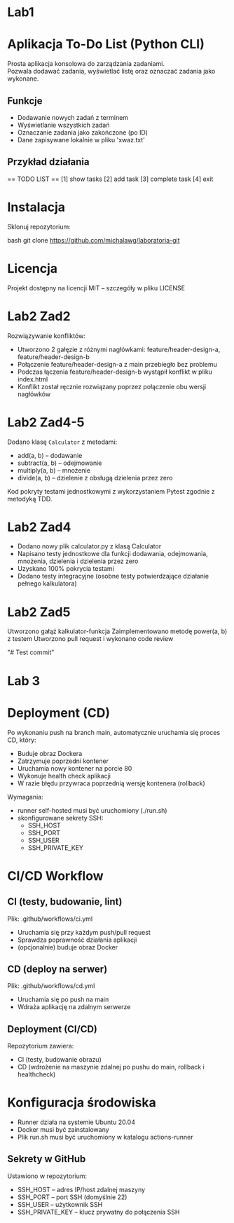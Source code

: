 # Lab1

# Aplikacja To-Do List (Python CLI)
Prosta aplikacja konsolowa do zarządzania zadaniami.  
Pozwala dodawać zadania, wyświetlać listę oraz oznaczać zadania jako wykonane.

## Funkcje
- Dodawanie nowych zadań z terminem
- Wyświetlanie wszystkich zadań
- Oznaczanie zadania jako zakończone (po ID)
- Dane zapisywane lokalnie w pliku 'xwaz.txt'

## Przykład działania
== TODO LIST ==
[1] show tasks
[2] add task
[3] complete task
[4] exit

# Instalacja
Sklonuj repozytorium:

bash
git clone https://github.com/michalawg/laboratoria-git

# Licencja
Projekt dostępny na licencji MIT – szczegóły w pliku LICENSE

# Lab2 Zad2
Rozwiązywanie konfliktów:
- Utworzono 2 gałęzie z różnymi nagłówkami: feature/header-design-a, feature/header-design-b
- Połączenie feature/header-design-a z main przebiegło bez problemu
- Podczas łączenia feature/header-design-b wystąpił konflikt w pliku index.html
- Konflikt został ręcznie rozwiązany poprzez połączenie obu wersji nagłówków

# Lab2 Zad4-5
Dodano klasę `Calculator` z metodami:

- add(a, b) – dodawanie
- subtract(a, b) – odejmowanie
- multiply(a, b) – mnożenie
- divide(a, b) – dzielenie z obsługą dzielenia przez zero

Kod pokryty testami jednostkowymi z wykorzystaniem Pytest zgodnie z metodyką TDD.

# Lab2 Zad4
- Dodano nowy plik calculator.py z klasą Calculator
- Napisano testy jednostkowe dla funkcji dodawania, odejmowania, mnożenia, dzielenia i dzielenia przez zero
- Uzyskano 100% pokrycia testami
- Dodano testy integracyjne (osobne testy potwierdzające działanie pełnego kalkulatora)

# Lab2 Zad5
Utworzono gałąź kalkulator-funkcja
Zaimplementowano metodę power(a, b) z testem
Utworzono pull request i wykonano code review

"# Test commit" 

# Lab 3
# Deployment (CD)
Po wykonaniu push na branch main, automatycznie uruchamia się proces CD, który:
- Buduje obraz Dockera
- Zatrzymuje poprzedni kontener
- Uruchamia nowy kontener na porcie 80
- Wykonuje health check aplikacji
- W razie błędu przywraca poprzednią wersję kontenera (rollback)

Wymagania:
- runner self-hosted musi być uruchomiony (./run.sh)
- skonfigurowane sekrety SSH:
  - SSH_HOST
  - SSH_PORT
  - SSH_USER
  - SSH_PRIVATE_KEY
 
# CI/CD Workflow
## CI (testy, budowanie, lint)
Plik: .github/workflows/ci.yml
- Uruchamia się przy każdym push/pull request
- Sprawdza poprawność działania aplikacji
- (opcjonalnie) buduje obraz Docker

## CD (deploy na serwer)
Plik: .github/workflows/cd.yml
- Uruchamia się po push na main
- Wdraża aplikację na zdalnym serwerze

## Deployment (CI/CD)
Repozytorium zawiera:
- CI (testy, budowanie obrazu)
- CD (wdrożenie na maszynie zdalnej po pushu do main, rollback i healthcheck)

# Konfiguracja środowiska
- Runner działa na systemie Ubuntu 20.04
- Docker musi być zainstalowany
- Plik run.sh musi być uruchomiony w katalogu actions-runner

## Sekrety w GitHub
Ustawiono w repozytorium:
- SSH_HOST – adres IP/host zdalnej maszyny
- SSH_PORT – port SSH (domyślnie 22)
- SSH_USER – użytkownik SSH
- SSH_PRIVATE_KEY – klucz prywatny do połączenia SSH
